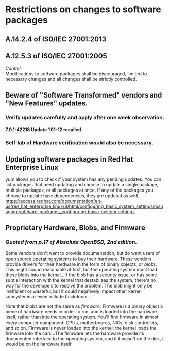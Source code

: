 # Restrictions on changes to software packages
## A.14.2.4 of ISO/IEC 27001:2013
## A.12.5.3 of ISO/IEC 27001:2005
<i>Control</i><br>
Modifications to software packages shall be discouraged, limited to necessary changes and all changes shall be strictly controlled.
## Beware of "Software Transformed" vendors and "New Features" updates. 
### Verify updates carefully and apply after one week observation.
#### 7.0.1-42218 Update 1 01-12 recalled.
### Self-lab of Hardware verification would also be necessary. 
## Updating software packages in Red Hat Enterprise Linux
yum allows you to check if your system has any pending updates. You can list packages that need updating and choose to update a single package, multiple packages, or all packages at once. If any of the packages you choose to update have dependencies, they are updated as well. <br>
https://access.redhat.com/documentation/en-us/red_hat_enterprise_linux/8/html/configuring_basic_system_settings/managing-software-packages_configuring-basic-system-settings
## Proprietary Hardware, Blobs, and Firmware
### <i>Quoted from p.17 of Absolute OpenBSD, 2nd edition.</i>
Some vendors don't want to provide documentation, but do want users of open source operating systems to buy their hardware. These vendors provide drivers for their hardware in the form of binary objects, or <i>blobs</i>. This might sound reasonable at first, but the operating system must load these blobs into the kernel...If the blob has a security issue, or has some subtle interaction with the kernel that destablizes the system, there's no way for the developers to resolve the problem. The blob might only be inefficient or wasteful, but it could negatively impact other kernel subsystems or even include backdoors...

Note that blobs are not the same as <i>firmware</i>. Firmware is a binary object a piece of hardware needs in order to run, and is loaded into the hardware itself, rather than into the operating system. You'll find firmware in almost every computer component: CPUs, motherboards, NICs, disk controllers, and so on. Firmware is never loaded into the kernel; the kernel loads the firmware into the card...The firmware lets the hardware provide its documented interface to the operating system, and if it wasn't on the disk, it would be on the hardware itself.
